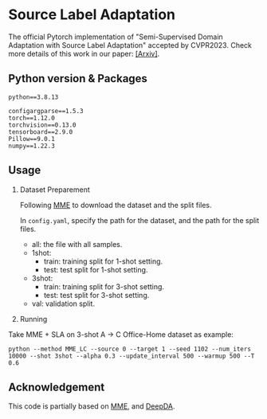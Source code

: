 # Source Label Adaptation
The official Pytorch implementation of "Semi-Supervised Domain Adaptation with Source Label Adaptation" accepted by CVPR2023. Check more details of this work in our paper: [[Arxiv]](https://arxiv.org/abs/2302.02335).

## Python version & Packages

`python==3.8.13`

```
configargparse==1.5.3
torch==1.12.0
torchvision==0.13.0
tensorboard==2.9.0
Pillow==9.0.1
numpy==1.22.3
```

## Usage

1. Dataset Preparement
    
    Following [MME](https://github.com/VisionLearningGroup/SSDA_MME) to download the dataset and the split files.

    In `config.yaml`, specify the path for the dataset, and the path for the split files.
    - all: the file with all samples.
    - 1shot:
        - train: training split for 1-shot setting.
        - test: test split for 1-shot setting.
    - 3shot:
        - train: training split for 3-shot setting.
        - test: test split for 3-shot setting.
    - val: validation split.

2. Running

Take MME + SLA on 3-shot A -> C Office-Home dataset as example:

```
python --method MME_LC --source 0 --target 1 --seed 1102 --num_iters 10000 --shot 3shot --alpha 0.3 --update_interval 500 --warmup 500 --T 0.6
```

## Acknowledgement

This code is partially based on [MME](https://github.com/VisionLearningGroup/SSDA_MME), and [DeepDA](https://github.com/jindongwang/transferlearning/tree/master/code/DeepDA).
